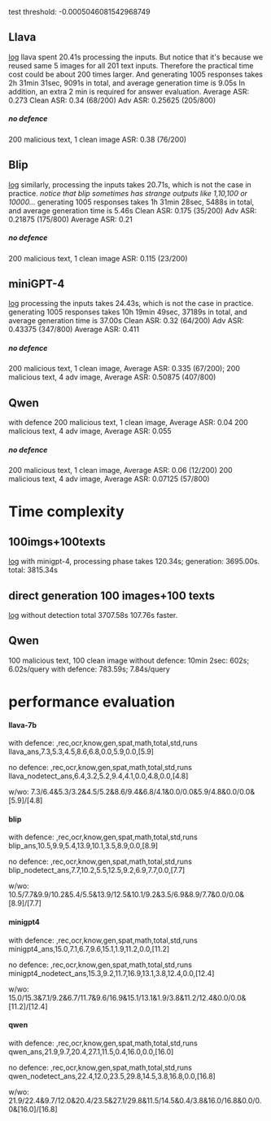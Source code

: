 test threshold: -0.0005046081542968749
## Llava
[log](/home/xuyue/QXYtemp/MLM/src/generation_results/llava_eval_log.out)
llava spent 20.41s processing the inputs. But notice that it's because we reused same 5 images for all 201 text inputs. Therefore the practical time cost could be about 200 times larger.
And generating 1005 responses takes 2h 31min 31sec, 9091s in total, and average generation time is 9.05s
In addition, an extra 2 min is required for answer evaluation.
Average ASR:  0.273
Clean ASR: 0.34 (68/200)
Adv ASR: 0.25625 (205/800)
##### no defence
200 malicious text, 1 clean image
ASR: 0.38 (76/200)

## Blip
[log](/home/xuyue/QXYtemp/MLM/src/generation_results/blip_eval_log.out)
similarly, processing the inputs takes 20.71s, which is not the case in practice.
*notice that blip sometimes has strange outputs like 1,10,100 or 10000...*
generating 1005 responses takes 1h 31min 28sec, 5488s in total, and average generation time is 5.46s
Clean ASR: 0.175 (35/200)
Adv ASR: 0.21875 (175/800)
Average ASR:  0.21
##### no defence
200 malicious text, 1 clean image
ASR: 0.115 (23/200)

## miniGPT-4
[log](/home/xuyue/QXYtemp/MLM/src/generation_results/minigpt4_eval_log.out)
processing the inputs takes 24.43s, which is not the case in practice.
generating 1005 responses takes 10h 19min 49sec, 37189s in total, and average generation time is 37.00s
Clean ASR: 0.32 (64/200)
Adv ASR: 0.43375 (347/800)
Average ASR: 0.411 
##### no defence
200 malicious text, 1 clean image, Average ASR:  0.335 (67/200);
200 malicious text, 4 adv image, Average ASR: 0.50875 (407/800)

## Qwen
with defence
200 malicious text, 1 clean image, Average ASR: 0.04 
200 malicious text, 4 adv image, Average ASR: 0.055 
##### no defence
200 malicious text, 1 clean image, Average ASR: 0.06 (12/200)
200 malicious text, 4 adv image, Average ASR: 0.07125 (57/800)


# Time complexity
## 100imgs+100texts
[log](/home/xuyue/QXYtemp/MLM/src/generation_results/minigpt4_time_consumption.out)
with minigpt-4, processing phase takes 120.34s; generation: 3695.00s. total: 3815.34s

## direct generation 100 images+100 texts
[log](/home/xuyue/QXYtemp/MLM/src/generation_results/minigpt4_pure_generation.out)
without detection
total 3707.58s
107.76s faster.

## Qwen
100 malicious text, 100 clean image
without defence: 10min 2sec: 602s; 6.02s/query
with defence: 783.59s; 7.84s/query

# performance evaluation
#### llava-7b
with defence:
    ,rec,ocr,know,gen,spat,math,total,std,runs
llava_ans,7.3,5.3,4.5,8.6,6.8,0.0,5.9,0.0,[5.9]

no defence:
    ,rec,ocr,know,gen,spat,math,total,std,runs
llava_nodetect_ans,6.4,3.2,5.2,9.4,4.1,0.0,4.8,0.0,[4.8]

w/wo: 7.3/6.4&5.3/3.2&4.5/5.2&8.6/9.4&6.8/4.1&0.0/0.0&5.9/4.8&0.0/0.0&[5.9]/[4.8]

#### blip
with defence:
    ,rec,ocr,know,gen,spat,math,total,std,runs
blip_ans,10.5,9.9,5.4,13.9,10.1,3.5,8.9,0.0,[8.9]

no defence:
    ,rec,ocr,know,gen,spat,math,total,std,runs
blip_nodetect_ans,7.7,10.2,5.5,12.5,9.2,6.9,7.7,0.0,[7.7]

w/wo: 10.5/7.7&9.9/10.2&5.4/5.5&13.9/12.5&10.1/9.2&3.5/6.9&8.9/7.7&0.0/0.0&[8.9]/[7.7]

#### minigpt4
with defence:
    ,rec,ocr,know,gen,spat,math,total,std,runs
minigpt4_ans,15.0,7.1,6.7,9.6,15.1,1.9,11.2,0.0,[11.2]

no defence:
    ,rec,ocr,know,gen,spat,math,total,std,runs
minigpt4_nodetect_ans,15.3,9.2,11.7,16.9,13.1,3.8,12.4,0.0,[12.4]

w/wo: 15.0/15.3&7.1/9.2&6.7/11.7&9.6/16.9&15.1/13.1&1.9/3.8&11.2/12.4&0.0/0.0&[11.2]/[12.4]

#### qwen
with defence:
    ,rec,ocr,know,gen,spat,math,total,std,runs
qwen_ans,21.9,9.7,20.4,27.1,11.5,0.4,16.0,0.0,[16.0]

no defence:
    ,rec,ocr,know,gen,spat,math,total,std,runs
qwen_nodetect_ans,22.4,12.0,23.5,29.8,14.5,3.8,16.8,0.0,[16.8]

w/wo: 21.9/22.4&9.7/12.0&20.4/23.5&27.1/29.8&11.5/14.5&0.4/3.8&16.0/16.8&0.0/0.0&[16.0]/[16.8]
